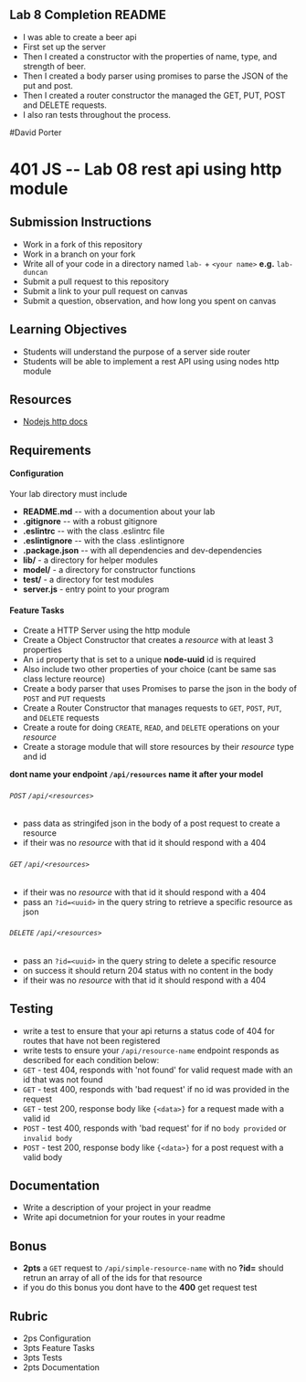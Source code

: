 ## Lab 8 Completion README
  * I was able to create a beer api
  * First set up the server
  * Then I created a constructor with the properties of name, type, and strength of beer.
  * Then I created a body parser using promises to parse the JSON of the put and post.
  * Then I created a router constructor the managed the GET, PUT, POST and DELETE requests.
  * I also ran tests throughout the process.

  #David Porter

401 JS --  Lab 08 rest api using http module
===

## Submission Instructions
  * Work in a fork of this repository
  * Work in a branch on your fork
  * Write all of your code in a directory named `lab-` + `<your name>` **e.g.** `lab-duncan`
  * Submit a pull request to this repository
  * Submit a link to your pull request on canvas
  * Submit a question, observation, and how long you spent on canvas  

## Learning Objectives  
* Students will understand the purpose of a server side router
* Students will be able to implement a rest API using using nodes http module

## Resources  
* [Nodejs http docs]

## Requirements  
#### Configuration  
<!-- list of files, configurations, tools, ect that are required -->
Your lab directory must include  
* **README.md** -- with a documention about your lab
* **.gitignore** -- with a robust gitignore
* **.eslintrc** -- with the class .eslintrc file
* **.eslintignore** -- with the class .eslintignore
* **.package.json** -- with all dependencies and dev-dependencies
* **lib/** - a directory for helper modules
* **model/** - a directory for constructor functions
* **test/** - a directory for test modules
* **server.js** - entry point to your program

#### Feature Tasks  
<!-- a list or description of the feature tasks you want the students to implement -->
* Create a HTTP Server using the http module
* Create a Object Constructor that creates a _resource_ with at least 3 properties
 * An `id` property that is set to a unique **node-uuid** id is required
 * Also include two other properties of your choice (cant be same sas class lecture reource)
* Create a body parser that uses Promises to parse the json in the body of `POST` and `PUT` requests
* Create a Router Constructor that manages requests to `GET`, `POST`, `PUT`, and `DELETE` requests
* Create a route for doing `CREATE`, `READ`, and `DELETE` operations on your _resource_
* Create a storage module that will store resources by their _resource_ type and id

**dont name your endpoint `/api/resources` name it after your model**  

###### `POST` `/api/<resources>`
* pass data as stringifed json in the body of a post request to create a resource
* if their was no _resource_ with that id it should respond with a 404

###### `GET` `/api/<resources>`
* if their was no _resource_ with that id it should respond with a 404
* pass an `?id=<uuid>` in the query string to retrieve a specific resource as json

###### `DELETE` `/api/<resources>`
* pass an `?id=<uuid>` in the query string to delete a specific resource
* on success it should return 204 status with no content in the body
* if their was no _resource_ with that id it should respond with a 404

## Testing  
* write a test to ensure that your api returns a status code of 404 for routes that have not been registered
* write tests to ensure your `/api/resource-name` endpoint responds as described for each condition below:
 * `GET` - test 404, responds with 'not found' for valid request made with an id that was not found
 * `GET` - test 400, responds with 'bad request' if no id was provided in the request
 * `GET` - test 200, response body like `{<data>}` for a request made with a valid id
 * `POST` - test 400, responds with 'bad request' for if no `body provided` or `invalid body`
 * `POST` - test 200, response body like  `{<data>}` for a post request with a valid body

##  Documentation  
<!-- a description of what you want the student to write about in their readme -->
* Write a description of your project in your readme
* Write api documetnion for your routes in your readme

## Bonus
* **2pts** a `GET` request to `/api/simple-resource-name` with no **?id=** should retrun an array of all of the ids for that resource
 * if you do this bonus you dont have to the **400** get request test

## Rubric  
* 2ps Configuration
* 3pts Feature Tasks
* 3pts Tests
* 2pts Documentation

<!-- links -->
[Nodejs http docs]: https://nodejs.org/api/http.html
